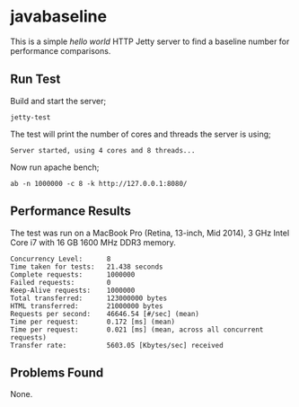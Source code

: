 # javabaseline

This is a simple _hello world_ HTTP Jetty server to find a baseline number for performance comparisons.

## Run Test

Build and start the server;

	jetty-test

The test will print the number of cores and threads the server is using;

	Server started, using 4 cores and 8 threads...

Now run apache bench;

	ab -n 1000000 -c 8 -k http://127.0.0.1:8080/

## Performance Results

The test was run on a MacBook Pro (Retina, 13-inch, Mid 2014), 3 GHz Intel Core i7 with 16 GB 1600 MHz DDR3 memory.

	Concurrency Level:      8
	Time taken for tests:   21.438 seconds
	Complete requests:      1000000
	Failed requests:        0
	Keep-Alive requests:    1000000
	Total transferred:      123000000 bytes
	HTML transferred:       21000000 bytes
	Requests per second:    46646.54 [#/sec] (mean)
	Time per request:       0.172 [ms] (mean)
	Time per request:       0.021 [ms] (mean, across all concurrent requests)
	Transfer rate:          5603.05 [Kbytes/sec] received

## Problems Found

None.

